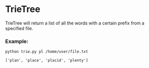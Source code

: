 TrieTree
========

TrieTree will return a list of all the words with a certain prefix from a specified file.

### Example:

    python trie.py pl /home/user/file.txt

    ['plan', 'place', 'placid', 'plenty']
